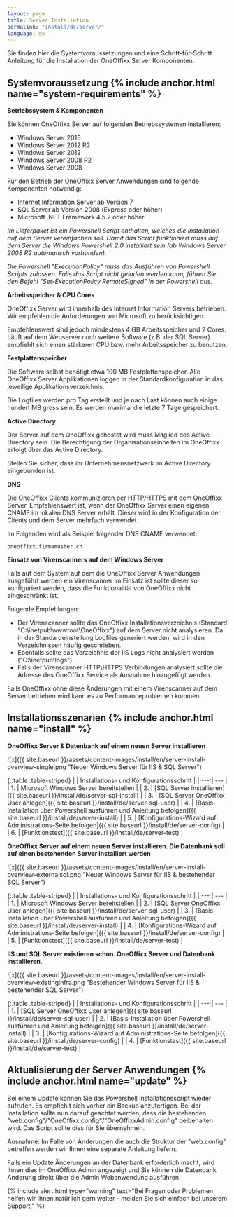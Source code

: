 ```yaml
---
layout: page
title: Server Installation
permalink: "install/de/server/"
language: de
---
```


Sie finden hier die Systemvoraussetzungen und eine Schritt-für-Schritt Anleitung für die Installation der OneOffixx Server Komponenten.

## <i class="fa fa-wrench" aria-hidden="true"></i> Systemvoraussetzung {% include anchor.html name="system-requirements" %}

__Betriebssystem & Komponenten__

Sie können OneOffixx Server auf folgenden Betriebssystemen installieren:

* Windows Server 2016
* Windows Server 2012 R2
* Windows Server 2012
* Windows Server 2008 R2
* Windows Server 2008

Für den Betrieb der OneOffixx Server Anwendungen sind folgende Komponenten notwendig:

* Internet Information Server ab Version 7
* SQL Server ab Version 2008 (Express oder höher)
* Microsoft .NET Framework 4.5.2 oder höher

*Im Lieferpaket ist ein Powershell Script enthalten, welches die Installation auf dem Server vereinfachen soll. Damit das Script funktioniert muss auf dem Server die Windows Powershell 2.0 installiert sein (ab Windows Server 2008 R2 automatisch vorhanden).*

*Die Powershell "ExecutionPolicy" muss das Ausführen von Powershell Scripts zulassen. Falls das Script nicht geladen werden kann, führen Sie den Befehl "Set-ExecutionPolicy RemoteSigned" in der Powershell aus.*

__Arbeitsspeicher & CPU Cores__

OneOffixx Server wird innerhalb des Internet Information Servers betrieben. Wir empfehlen die Anforderungen von Microsoft zu berücksichtigen. 

Empfehlenswert sind jedoch mindestens 4 GB Arbeitsspeicher und 2 Cores. Läuft auf dem Webserver noch weitere Software (z.B. der SQL Server) empfiehlt sich einen stärkeren CPU bzw. mehr Arbeitsspeicher zu benutzen.

__Festplattenspeicher__

Die Software selbst benötigt etwa 100 MB Festplattenspeicher. Alle OneOffixx Server Applikationen loggen in der Standardkonfiguration in das jeweilige Applikationsverzeichnis.

Die Logfiles werden pro Tag erstellt und je nach Last können auch einige hundert MB gross sein. Es werden maximal die letzte 7 Tage gespeichert.

__Active Directory__

Der Server auf dem OneOffixx gehostet wird muss Mitglied des Active Directory sein. Die Berechtigung der Organisationseinheiten im OneOffixx erfolgt über das Active Directory. 

Stellen Sie sicher, dass ihr Unternehmensnetzwerk im Active Directory eingebunden ist.

__DNS__

Die OneOffixx Clients kommunizieren per HTTP/HTTPS mit dem OneOffixx Server. Empfehlenswert ist, wenn der OneOffixx Server einen eigenen CNAME im lokalen DNS Server erhält. Dieser wird in der Konfiguration der Clients und dem Server
mehrfach verwendet.

Im Folgenden wird als Beispiel folgender DNS CNAME verwendet:

    oneoffixx.firmamuster.ch

__Einsatz von Virenscanners auf dem Windows Server__

Falls auf dem System auf dem die OneOffixx Server Anwendungen ausgeführt werden ein Virenscanner im Einsatz ist sollte dieser so konfiguriert werden, dass die Funktionalität von OneOffixx nicht eingeschränkt ist.

Folgende Empfehlungen:

* Der Virenscanner sollte das OneOffixx Installationsverzeichnis (Standard "C:\inetpub\wwwroot\OneOffixx\") auf dem Server nicht analysieren. Da in der Standardeinstellung Logfiles generiert werden, wird in den Verzeichnissen häufig geschrieben.
* Ebenfalls sollte das Verzeichnis der IIS Logs nicht analysiert werden ("C:\inetpub\logs").
* Falls der Virenscanner HTTP\HTTPS Verbindungen analysiert sollte die Adresse des OneOffixx Service als Ausnahme hinzugefügt werden.

Falls OneOffixx ohne diese Änderungen mit einem Virenscanner auf dem Server betrieben wird kann es zu Performanceproblemen kommen.

## <i class="fa fa-cogs" aria-hidden="true"></i> Installationsszenarien {% include anchor.html name="install" %}

__OneOffixx Server & Datenbank auf einem neuen Server installieren__

![x]({{ site.baseurl }}/assets/content-images/install/en/server-install-overview-single.png "Neuer Windows Server für IIS & SQL Server")

{:.table .table-striped}
|     | Installations- und Konfigurationsschritt | 
|:---:| --- |
| 1.  | Microsoft Windows Server bereitstellen |
| 2.  | [SQL Server installieren]({{ site.baseurl }}/install/de/server-sql-install) |
| 3.  | [SQL Server OneOffixx User anlegen]({{ site.baseurl }}/install/de/server-sql-user) |
| 4.  | [Basis-Installation über Powershell ausführen und Anleitung befolgen]({{ site.baseurl }}/install/de/server-install) |
| 5.  | [Konfigurations-Wizard auf Administrations-Seite befolgen]({{ site.baseurl }}/install/de/server-config) |
| 6.  | [Funktionstest]({{ site.baseurl }}/install/de/server-test) |

__OneOffixx Server auf einem neuen Server installieren. Die Datenbank soll auf einen bestehenden Server installiert werden__

![x]({{ site.baseurl }}/assets/content-images/install/en/server-install-overview-externalsql.png "Neuer Windows Server für IIS & bestehender SQL Server")

{:.table .table-striped}
|     | Installations- und Konfigurationsschritt | 
|:---:| --- |
| 1.  | Microsoft Windows Server bereitstellen | 
| 2.  | [SQL Server OneOffixx User anlegen]({{ site.baseurl }}/install/de/server-sql-user) |
| 3.  | [Basis-Installation über Powershell ausführen und Anleitung befolgen]({{ site.baseurl }}/install/de/server-install) |
| 4.  | [Konfigurations-Wizard auf Administrations-Seite befolgen]({{ site.baseurl }}/install/de/server-config) |
| 5.  | [Funktionstest]({{ site.baseurl }}/install/de/server-test) |

__IIS und SQL Server existieren schon. OneOffixx Server und Datenbank installieren.__

![x]({{ site.baseurl }}/assets/content-images/install/en/server-install-overview-existinginfra.png "Bestehender Windows Server für IIS & bestehender SQL Server")

{:.table .table-striped}
|     | Installations- und Konfigurationsschritt | 
|:---:| --- |
| 1.  | [SQL Server OneOffixx User anlegen]({{ site.baseurl }}/install/de/server-sql-user) |
| 2.  | [Basis-Installation über Powershell ausführen und Anleitung befolgen]({{ site.baseurl }}/install/de/server-install) |
| 3.  | [Konfigurations-Wizard auf Administrations-Seite befolgen]({{ site.baseurl }}/install/de/server-config) |
| 4.  | [Funktionstest]({{ site.baseurl }}/install/de/server-test) |

## <i class="fa fa-refresh" aria-hidden="true"></i> Aktualisierung der Server Anwendungen {% include anchor.html name="update" %}

Bei einem Update können Sie das Powershell Installationsscript wieder aufrufen. Es empfiehlt sich vorher ein Backup anzufertigen. Bei der Installation sollte nun darauf
geachtet werden, dass die bestehenden "web.config"/"OneOffixx.config"/"OneOffixxAdmin.config" beibehalten wird. Das Script sollte dies für Sie übernehmen.

Ausnahme: Im Falle von Änderungen die auch die Struktur der "web.config" betreffen werden wir Ihnen eine separate Anleitung liefern.

Falls ein Update Änderungen an der Datenbank erforderlich macht, wird Ihnen dies im OneOffixx Admin angezeigt und Sie können die Datenbank Änderung direkt über die Admin Webanwendung ausführen.

{% include alert.html type="warning" text="Bei Fragen oder Problemen helfen wir Ihnen natürlich gern weiter - melden Sie sich einfach bei unserem Support." %}
